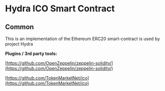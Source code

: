# Hydra ICO Smart Contract

## Common

This is an implementation of the Ethereum ERC20 smart-contract is used by project Hydra

<b>Plugins / 3rd party tools:</b>

[https://github.com/OpenZeppelin/zeppelin-solidity/](https://github.com/OpenZeppelin/zeppelin-solidity/)

[https://github.com/TokenMarketNet/ico](https://github.com/TokenMarketNet/ico)